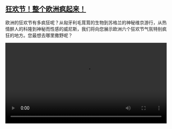 <!--1676904426000-->
[狂欢节！整个欧洲疯起来！](https://www.dw.com/zh/%E7%8B%82%E6%AC%A2%E8%8A%82%EF%BC%81%E6%95%B4%E4%B8%AA%E6%AC%A7%E6%B4%B2%E7%96%AF%E8%B5%B7%E6%9D%A5%EF%BC%81/a-64766553)
------

<p>欧洲的狂欢节有多疯狂呢？从匈牙利毛茸茸的生物到苏格兰的神秘维京游行，从热情醉人的科隆到神秘而性感的威尼斯，我们将向您展示欧洲六个狂欢节气氛特别疯狂的地方。您最想去哪里撒野呢？</small></p><video src="https://tvdownloaddw-a.akamaihd.net/dwtv_video/flv/vdt_zh/2023/bchi230220_001_eukarnevalcn_01r_AVC_1280x720.mp4" controls style="width:100%"></video>
